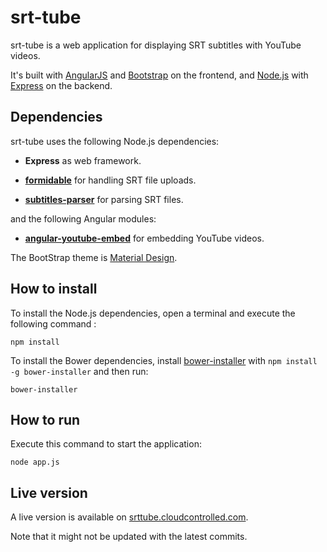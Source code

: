 # srt-tube
srt-tube is a web application for displaying SRT subtitles with YouTube videos.

It's built with [AngularJS](http://angularjs.org/) and [Bootstrap](http://getbootstrap.com/) on the frontend, and [Node.js](http://nodejs.org/) with [Express](http://expressjs.com/) on the backend.

## Dependencies
srt-tube uses the following Node.js dependencies:

* **Express** as web framework.

* **[formidable](https://github.com/felixge/node-formidable)** for handling SRT file uploads.

* **[subtitles-parser](https://github.com/bazh/subtitles-parser)** for parsing SRT files.

and the following Angular modules:

* **[angular-youtube-embed](https://github.com/brandly/angular-youtube-embed)** for embedding YouTube videos.

The BootStrap theme is [Material Design](http://fezvrasta.github.io/bootstrap-material-design/).

## How to install
To install the Node.js dependencies, open a terminal and execute the following command :

    npm install
	
To install the Bower dependencies, install [bower-installer](https://github.com/blittle/bower-installer) with `npm install -g bower-installer` and then run:

    bower-installer

## How to run
Execute this command to start the application:

    node app.js
	
## Live version	
A live version is available on [srttube.cloudcontrolled.com](http://srttube.cloudcontrolled.com/).

Note that it might not be updated with the latest commits.